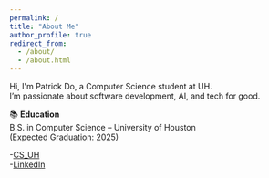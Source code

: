 ```yaml
---
permalink: /
title: "About Me"
author_profile: true
redirect_from: 
  - /about/
  - /about.html
---
```


Hi, I'm Patrick Do, a Computer Science student at UH.  
I’m passionate about software development, AI, and tech for good.


📚 **Education**  
B.S. in Computer Science – University of Houston  
(Expected Graduation: 2025)

-[CS_UH](https://www.uh.edu/nsm/computer-science/)   
-[LinkedIn](https://www.linkedin.com/in/patrick-phi-do/)
